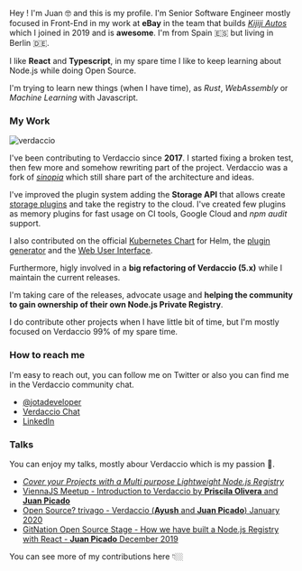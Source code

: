 
Hey ! I'm Juan 🤓 and this is my profile. I'm Senior Software Engineer mostly focused in Front-End in my work at **eBay** in the team that builds [*Kijiji Autos*](https://www.kijijiautos.ca/) which I joined in 2019 and is **awesome**. I'm from Spain 🇪🇸 but living in Berlin 🇩🇪.

I like **React** and **Typescript**, in my spare time I like to keep learning about Node.js while doing Open Source.

I'm trying to learn new things (when I have time), as *Rust*, *WebAssembly* or *Machine Learning* with Javascript.


###  My Work

![verdaccio](https://cdn.verdaccio.dev/readme/verdaccio@2x.png)

I've been contributing to Verdaccio since **2017**. I started fixing a broken test, then few more and somehow rewriting part of the project. Verdaccio was a fork of [*sinopia*](https://github.com/rlidwka/sinopia) which still share part of the architecture and ideas.

I've improved the plugin system adding the **Storage API** that allows create [storage plugins](https://github.com/verdaccio/monorepo/tree/9.x/plugins) and take the registry to the cloud. I've created few plugins as memory plugins for fast usage on CI tools, Google Cloud and *npm audit* support.

I also contributed on the official [Kubernetes Chart](https://github.com/verdaccio/charts) for Helm, the [plugin generator](https://github.com/verdaccio/generator-verdaccio-plugin) and the [Web User Interface](https://github.com/verdaccio/ui).

Furthermore, higly involved in a **big refactoring of Verdaccio (5.x)** while I maintain the current releases. 

I'm taking care of the releases, advocate usage and **helping the community to gain ownership of their own Node.js Private Registry**.

I do contribute other projects when I have little bit of time, but I'm mostly focused on Verdaccio 99% of my spare time. 

### How to reach me

I'm easy to reach out, you can follow me on Twitter or also you can find me in the Verdaccio community chat. 

- [@jotadeveloper](https://twitter.com/jotadeveloper)
- [Verdaccio Chat](http://chat.verdaccio.org)
- [LinkedIn](https://www.linkedin.com/in/jotadeveloper/)


### Talks

You can enjoy my talks, mostly abour Verdaccio which is my passion 🥰.

* [ *Cover your Projects with a Multi purpose Lightweight Node.js Registry*](https://www.youtube.com/watch?v=oVCjDWeehAQ)
* [ViennaJS Meetup - Introduction to Verdaccio by **Priscila Olivera** and **Juan Picado**](https://www.youtube.com/watch?v=hDIFKzmoCa)
* [Open Source? trivago - Verdaccio (**Ayush** and **Juan Picado**) January 2020](https://www.youtube.com/watch?v=A5CWxJC9xzc)
* [GitNation Open Source Stage - How we have built a Node.js Registry with React - **Juan Picado** December 2019](https://www.youtube.com/watch?v=gpjC8Qp9B9A)

You can see more of my contributions here 👇🏼
